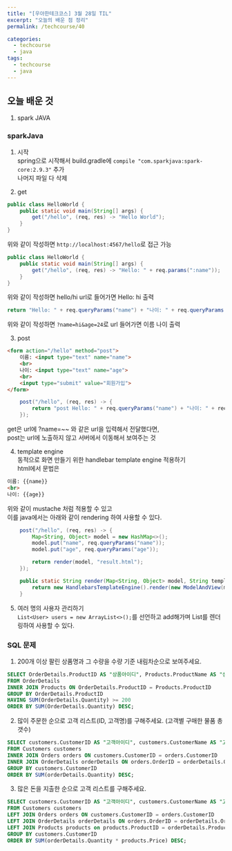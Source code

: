 ```yaml
---
title: "[우아한테크코스] 3월 28일 TIL"
excerpt: "오늘의 배운 점 정리"
permalink: /techcourse/40

categories:
  - techcourse
  - java
tags:
  - techcourse
  - java
---  
```

## 오늘 배운 것  
1. spark JAVA

### sparkJava 
1. 시작  
spring으로 시작해서 build.gradle에 `compile "com.sparkjava:spark-core:2.9.3"` 추가  
나머지 파일 다 삭제  

2. get
```java  
public class HelloWorld {
    public static void main(String[] args) {
        get("/hello", (req, res) -> "Hello World");
    }
}
```  
위와 같이 작성하면 `http://localhost:4567/hello`로 접근 가능  
```java
public class HelloWorld {
    public static void main(String[] args) {
        get("/hello", (req, res) -> "Hello: " + req.params(":name"));
    }
}
```  
위와 같이 작성하면 hello/hi url로 들어가면 Hello: hi 출력  
```java
return "Hello: " + req.queryParams("name") + "나이: " + req.queryParams("age");
```  
위와 같이 작성하면 `?name=hi&age=24`로 url 들어가면 이름 나이 출력  

3. post
```html
<form action="/hello" method="post">
    이름: <input type="text" name="name">
    <br>
    나이: <input type="text" name="age">
    <br>
    <input type="submit" value="회원가입">
</form>
```  
```java
    post("/hello", (req, res) -> {
        return "post Hello: " + req.queryParams("name") + "나이: " + req.queryParams("age");
    });
```  

get은 url에 ?name=~~ 와 같은 url을 입력해서 전달했다면,  
post는 url에 노출하지 않고 서버에서 이동해서 보여주는 것  

4. template engine  
동적으로 화면 만들기 위한 handlebar template engine 적용하기  
html에서 문법은  
```html
이름: {{name}}
<br>
나이: {{age}}
```  
위와 같이 mustache 처럼 적용할 수 있고  
이를 java에서는 아래와 같이 rendering 하여 사용할 수 있다.  
```java
    post("/hello", (req, res) -> {
        Map<String, Object> model = new HashMap<>();
        model.put("name", req.queryParams("name"));
        model.put("age", req.queryParams("age"));

        return render(model, "result.html");
    });

    public static String render(Map<String, Object> model, String templatePath) {
        return new HandlebarsTemplateEngine().render(new ModelAndView(model, templatePath));
    }
```  

5. 여러 명의 사용자 관리하기  
`List<User> users = new ArrayList<>();`를 선언하고 add해가며 List를 렌더링하여 사용할 수 있다.  

### SQL 문제  
1. 200개 이상 팔린 상품명과 그 수량을 수량 기준 내림차순으로 보여주세요.
```sql
SELECT OrderDetails.ProductID AS "상품아이디", Products.ProductName AS "상품이름", SUM(OrderDetails.Quantity) AS "총수량" 
FROM OrderDetails
INNER JOIN Products ON OrderDetails.ProductID = Products.ProductID
GROUP BY OrderDetails.ProductID
HAVING SUM(OrderDetails.Quantity) >= 200
ORDER BY SUM(OrderDetails.Quantity) DESC;
```  

2. 많이 주문한 순으로 고객 리스트(ID, 고객명)를 구해주세요. (고객별 구매한 물품 총 갯수)
```sql
SELECT customers.CustomerID AS "고객아이디", customers.CustomerName AS "고객이름", SUM(orderDetails.Quantity) AS "주문량"
FROM Customers customers
INNER JOIN Orders orders ON customers.CustomerID = orders.CustomerID
INNER JOIN OrderDetails orderDetails ON orders.OrderID = orderDetails.OrderID
GROUP BY customers.CustomerID
ORDER BY SUM(orderDetails.Quantity) DESC;
```  
 
3. 많은 돈을 지출한 순으로 고객 리스트를 구해주세요.
```sql
SELECT customers.CustomerID AS "고객아이디", customers.CustomerName AS "고객이름", SUM(orderDetails.Quantity * products.Price) AS "지출금액"
FROM Customers customers
LEFT JOIN Orders orders ON customers.CustomerID = orders.CustomerID
LEFT JOIN OrderDetails orderDetails ON orders.OrderID = orderDetails.OrderID
LEFT JOIN Products products on products.ProductID = orderDetails.ProductID
GROUP BY customers.CustomerID
ORDER BY SUM(orderDetails.Quantity * products.Price) DESC;
```  